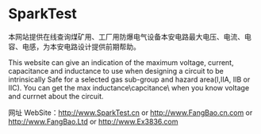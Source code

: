 # SparkTest


本网站提供在线查询煤矿用、工厂用防爆电气设备本安电路最大电压、电流、电容、电感，为本安电路设计提供前期帮助。

This website can give an indication of the maximum voltage, current, capacitance and inductance to use when designing a circuit to be intrinsically Safe for a selected gas sub-group and hazard area(I,IIA, IIB or IIC).
You can get the max inductance\capcitance\ when you know voltage and currnet about the circuit.

网址 WebSite：http://www.SparkTest.cn or http://www.FangBao.cn.com or http://www.FangBao.Ltd or http://www.Ex3836.com

